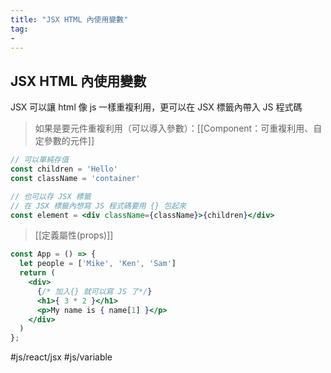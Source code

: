 ```yaml
---
title: "JSX HTML 內使用變數"
tag: 
- 
---
```

## JSX HTML 內使用變數
JSX 可以讓 html 像 js 一樣重複利用，更可以在 JSX 標籤內帶入 JS 程式碼

>如果是要元件重複利用（可以導入參數）：[[Component：可重複利用、自定參數的元件]]

```jsx
// 可以單純存值
const children = 'Hello'
const className = 'container'
```
```jsx
// 也可以存 JSX 標籤
// 在 JSX 標籤內想寫 JS 程式碼要用 {} 包起來
const element = <div className={className}>{children}</div>
```
>[[定義屬性(props)]]


```jsx
const App = () => {
  let people = ['Mike', 'Ken', 'Sam']
  return (
    <div>
      {/* 加入{} 就可以寫 JS 了*/}
      <h1>{ 3 * 2 }</h1>
      <p>My name is { name[1] }</p>
    </div>
  )
};
```

#js/react/jsx #js/variable 